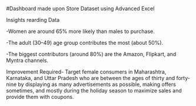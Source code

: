 #Dashboard made upon Store Dataset using Advanced Excel


Insights rearding Data

-Women are around 65% more likely than males to purchase.

-The adult (30–49) age group contributes the most (about 50%).

-The biggest contributors (around 80%) are the Amazon, Flipkart, and Myntra channels.

Improvement Required- Target female consumers in Maharashtra, Karnataka, and Uttar Pradesh who are between the ages of thirty and forty-nine by displaying as many advertisements as possible, making offers sometimes, and mostly during the holiday season to maximize sales and provide them with coupons.
